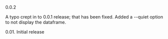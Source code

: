 0.0.2

A typo crept in to 0.0.1 release; that has been fixed.
Added a --quiet option to not display the dataframe.

0.01.
Initial release